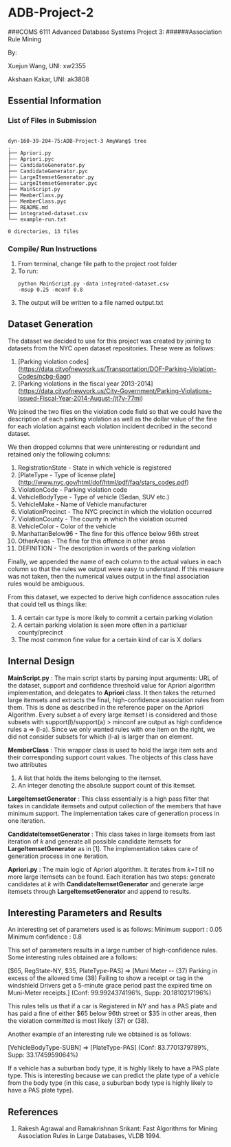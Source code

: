 # ADB-Project-2
###COMS 6111 Advanced Database Systems Project 3: 
######Association Rule Mining


By:

Xuejun Wang, UNI: xw2355

Akshaan Kakar, UNI: ak3808

## Essential Information

### List of Files in Submission
<pre><code>
dyn-160-39-204-75:ADB-Project-3 AmyWang$ tree
.
├── Apriori.py
├── Apriori.pyc
├── CandidateGenerator.py
├── CandidateGenerator.pyc
├── LargeItemsetGenerator.py
├── LargeItemsetGenerator.pyc
├── MainScript.py
├── MemberClass.py
├── MemberClass.pyc
├── README.md
├── integrated-dataset.csv
└── example-run.txt

0 directories, 13 files
</code></pre>

### Compile/ Run Instructions
1. From terminal, change file path to the project root folder
2. To run:<pre><code>python MainScript.py -data integrated-dataset.csv -msup 0.25 -mconf 0.8</code></pre>
4. The output will be written to a file named output.txt

## Dataset Generation 
The dataset we decided to use for this project was created by joining to datasets from the NYC open dataset repositories. These were as follows:
1. [Parking violation codes] (https://data.cityofnewyork.us/Transportation/DOF-Parking-Violation-Codes/ncbg-6agr)
2. [Parking violations in the fiscal year 2013-2014] (https://data.cityofnewyork.us/City-Government/Parking-Violations-Issued-Fiscal-Year-2014-August-/jt7v-77mi)

We joined the two files on the violation code field so that we could have the description of each parking violation as well as the dollar value of the fine for each violation against each violation incident decribed in the second dataset.

We then dropped columns that were uninteresting or redundant and retained only the following columns:  
1. RegistrationState - State in which vehicle is registered  
2. [PlateType - Type of license plate] (http://www.nyc.gov/html/dof/html/pdf/faq/stars_codes.pdf)  
3. ViolationCode - Parking violation code  
4. VehicleBodyType - Type of vehicle (Sedan, SUV etc.)
5. VehicleMake - Name of Vehicle manufacturer  
6. ViolationPrecinct - The NYC precinct in which the violation occurred  
7. ViolationCounty - The county in which the violation ocurred
8. VehicleColor - Color of the vehicle
9. ManhattanBelow96 - The fine for this offence below 96th street
10. OtherAreas - The fine for this offence in other areas
11. DEFINITION - The description in words of the parking violation

Finally, we appended the name of each column to the actual values in each column so that the rules we output were easy to understand. If this measure was not taken, then the numerical values output in the final association rules would be ambiguous.

From this dataset, we expected to derive high confidence assocation rules that could tell us things like:
1. A certain car type is more likely to commit a certain parking violation
2. A certain parking violation is seen more often in a particluar county/precinct
3. The most common fine value for a certain kind of car is X dollars



## Internal Design
**MainScript.py** : The main script starts by parsing input arguments: URL of the dataset, support and confidence threshold value for Apriori algorithm implementation, and delegates to **Apriori** class. It then takes the returned large itemsets and extracts the final, high-confidence association rules from them. This is done as described in the reference paper on the Apriori Algorithm. Every subset a of every large itemset l is considered and those subsets with support(l)/support(a) > minconf are output as high confidence rules a => (l-a). Since we only wanted rules with one item on the right, we did not consider subsets for which (l-a) is larger than on element.

**MemberClass** : This wrapper class is used to hold the large item sets and their corresponding support count values. The objects of this class have two attributes  
1. A list that holds the items belonging to the itemset.
2. An integer denoting the absolute support count of this itemset.

**LargeItemsetGenerator** : This class essentially is a high pass filter that takes in candidate itemsets and output collection of the members that have minimum support. The implementation takes care of generation process in one iteration.

**CandidateItemsetGenerator** : This class takes in large itemsets from last iteration of *k* and generate all possible candidate itemsets for **LargeItemsetGenerator** as in [1]. The implementation takes care of generation process in one iteration.

**Apriori.py** : The main logic of Apriori algorithm. It iterates from *k=1* till no more large itemsets can be found. Each iteration has two steps: generate candidates at *k* with **CandidateItemsetGenerator** and generate large itemsets through **LargeItemsetGenerator** and append to results.

## Interesting Parameters and Results
An interesting set of parameters used is as follows:
Minimum support : 0.05
Minimum confidence : 0.8

This set of parameters results in a large number of high-confidence rules. Some interesting rules obtained are a follows:

[$65, RegState-NY, $35, PlateType-PAS] => [Muni Meter --
(37) Parking in excess of the allowed time
(38) Failing to show a receipt or tag in the windshield
Drivers get a 5-minute grace period past the expired time on Muni-Meter receipts.] (Conf: 99.9924374196%, Supp: 20.1810217196%)

This rules tells us that if a car is Registered in NY and has a PAS plate and has paid a fine of either $65 below 96th street or $35 in other areas, then the violation committed is most likely (37) or (38).

Another example of an interesting rule we obtained is as follows:

[VehicleBodyType-SUBN] => [PlateType-PAS] (Conf: 83.7701379789%, Supp: 33.1745959064%)

If a vehicle has a suburban body type, it is highly likely to have a PAS plate type. This is interesting because we can predict the plate type of a vehicle from the body type (in this case, a suburban body type is highly likely to have a PAS plate type).

## References
1. Rakesh Agrawal and Ramakrishnan Srikant: Fast Algorithms for Mining Association Rules in Large Databases, VLDB 1994.
